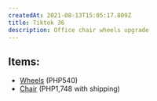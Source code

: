 ```yaml
---
createdAt: 2021-08-13T15:05:17.809Z
title: Tiktok 36
description: Office chair wheels upgrade
---
```

## Items:[](https://shopee.ph/Replacement-HEAVY-DUTY-Office-Computer-Gaming-Chair-Caster-rollerblade-style-3-inch-Castor-wheel-5pc-i.236384746.8777080224)

* [Wheels](https://shopee.ph/Replacement-HEAVY-DUTY-Office-Computer-Gaming-Chair-Caster-rollerblade-style-3-inch-Castor-wheel-5pc-i.236384746.8777080224) (PHP540)
* [Chair](https://shopee.ph/Office-Chair-Adjustable-Height-360-Rotat-Mesh-Comfortable-and-Breathable-Home-Office-Furniture-Back-i.134940893.3311639472) (PHP1,748 with shipping)